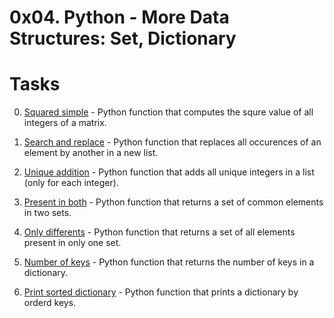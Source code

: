 0x04. Python - More Data Structures: Set, Dictionary
====================================================

# Tasks

0. [Squared simple](./0-square_matrix_simple.py) - Python function that computes the squre value of all integers of a matrix.

1. [Search and replace](./1-search_replace.py) - Python function that replaces all occurences of an element by another in a new list.
	
2. [Unique addition](./2-uniq_add.py) - Python function that adds all unique integers in a list (only for each integer).
	
3. [Present in both](./3-common_element.py) - Python function that returns a set of common elements in two sets.
	
4. [Only differents](./4-only_diff_elements.py) - Python function that returns a set of all elements present in only one set.
	
5. [Number of keys](./5-number_keys.py) - Python function that returns the number of keys in a dictionary.

6. [Print sorted dictionary](./6-print_sorted_dictionary) - Python function that prints a dictionary by orderd keys.
